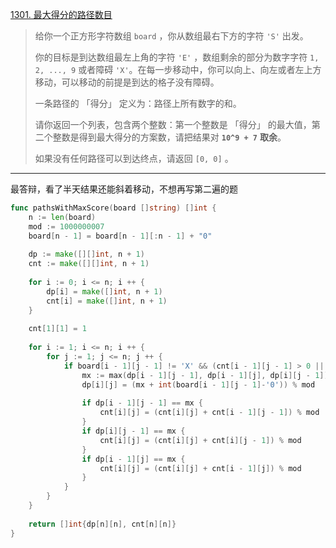 [1301. 最大得分的路径数目](https://leetcode.cn/problems/number-of-paths-with-max-score/)

> 给你一个正方形字符数组 `board` ，你从数组最右下方的字符 `'S'` 出发。
>
> 你的目标是到达数组最左上角的字符 `'E'` ，数组剩余的部分为数字字符 `1, 2, ..., 9` 或者障碍 `'X'`。在每一步移动中，你可以向上、向左或者左上方移动，可以移动的前提是到达的格子没有障碍。
>
> 一条路径的 「得分」 定义为：路径上所有数字的和。
>
> 请你返回一个列表，包含两个整数：第一个整数是 「得分」 的最大值，第二个整数是得到最大得分的方案数，请把结果对 **`10^9 + 7`** **取余**。
>
> 如果没有任何路径可以到达终点，请返回 `[0, 0]` 。

---

最答辩，看了半天结果还能斜着移动，不想再写第二遍的题

```go
func pathsWithMaxScore(board []string) []int {
    n := len(board)
    mod := 1000000007
    board[n - 1] = board[n - 1][:n - 1] + "0"
    
    dp := make([][]int, n + 1)
    cnt := make([][]int, n + 1)
    
    for i := 0; i <= n; i ++ {
        dp[i] = make([]int, n + 1)
        cnt[i] = make([]int, n + 1)
    }
    
    cnt[1][1] = 1
    
    for i := 1; i <= n; i ++ {
        for j := 1; j <= n; j ++ {
            if board[i - 1][j - 1] != 'X' && (cnt[i - 1][j - 1] > 0 || cnt[i - 1][j] > 0 || cnt[i][j - 1] > 0) {
                mx := max(dp[i - 1][j - 1], dp[i - 1][j], dp[i][j - 1])
                dp[i][j] = (mx + int(board[i - 1][j - 1]-'0')) % mod
                
                if dp[i - 1][j - 1] == mx {
                    cnt[i][j] = (cnt[i][j] + cnt[i - 1][j - 1]) % mod
                }
                if dp[i][j - 1] == mx {
                    cnt[i][j] = (cnt[i][j] + cnt[i][j - 1]) % mod
                }
                if dp[i - 1][j] == mx {
                    cnt[i][j] = (cnt[i][j] + cnt[i - 1][j]) % mod
                }
            }
        }
    }
    
    return []int{dp[n][n], cnt[n][n]}
}
```

